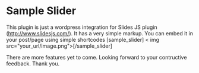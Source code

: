 Sample Slider
=============

This plugin is just a wordpress integration for Slides JS plugin (http://www.slidesjs.com/). It has a very simple markup. You can embed it in your post/page using simple shortcodes [sample_slider] &lt; img src="your_url/image.png"&gt;[/sample_slider]

There are more features yet to come. Looking forward to your contructive feedback. Thank you.
